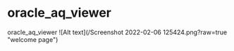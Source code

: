 # oracle_aq_viewer
oracle_aq_viewer
![Alt text](/Screenshot 2022-02-06 125424.png?raw=true "welcome page")
